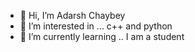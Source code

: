 - 👋 Hi, I’m Adarsh Chaybey
- 👀 I’m interested in ... c++ and python
- 🌱 I’m currently learning ..
I am a student

<!---
adarsh-max/adarsh-max is a ✨ special ✨ repository because its `README.md` (this file) appears on your GitHub profile.
You can click the Preview link to take a look at your changes.
--->
